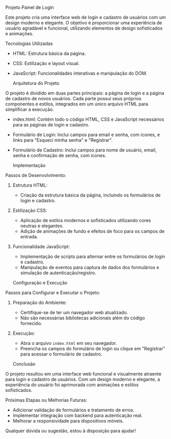   Projeto Painel de Login

Este projeto cria uma interface web de login e cadastro de usuários com um design moderno e elegante. O objetivo é proporcionar uma experiência de usuário agradável e funcional, utilizando elementos de design sofisticados e animações.

   Tecnologias Utilizadas

- HTML: Estrutura básica da página.
- CSS: Estilização e layout visual.
- JavaScript: Funcionalidades interativas e manipulação do DOM.

   Arquitetura do Projeto

O projeto é dividido em duas partes principais: a página de login e a página de cadastro de novos usuários. Cada parte possui seus próprios componentes e estilos, integrados em um único arquivo HTML para simplificar a execução.

- index.html: Contém todo o código HTML, CSS e JavaScript necessários para as páginas de login e cadastro.
- Formulário de Login: Inclui campos para email e senha, com ícones, e links para "Esqueci minha senha" e "Registrar".
- Formulário de Cadastro: Inclui campos para nome de usuário, email, senha e confirmação de senha, com ícones.

   Implementação

Passos de Desenvolvimento:

1. Estrutura HTML:
   - Criação da estrutura básica da página, incluindo os formulários de login e cadastro.
2. Estilização CSS:
   - Aplicação de estilos modernos e sofisticados utilizando cores neutras e elegantes.
   - Adição de animações de fundo e efeitos de foco para os campos de entrada.
3. Funcionalidade JavaScript:
   - Implementação de scripts para alternar entre os formulários de login e cadastro.
   - Manipulação de eventos para captura de dados dos formulários e simulação de autenticação/registro.

   Configuração e Execução

Passos para Configurar e Executar o Projeto:

1. Preparação do Ambiente:
   - Certifique-se de ter um navegador web atualizado.
   - Não são necessárias bibliotecas adicionais além do código fornecido.
2. Execução:
   - Abra o arquivo `index.html` em seu navegador.
   - Preencha os campos do formulário de login ou clique em "Registrar" para acessar o formulário de cadastro.

   Conclusão

O projeto resultou em uma interface web funcional e visualmente atraente para login e cadastro de usuários. Com um design moderno e elegante, a experiência do usuário foi aprimorada com animações e estilos sofisticados.

Próximas Etapas ou Melhorias Futuras:

- Adicionar validação de formulários e tratamento de erros.
- Implementar integração com backend para autenticação real.
- Melhorar a responsividade para dispositivos móveis.

Qualquer dúvida ou sugestão, estou à disposição para ajudar!

